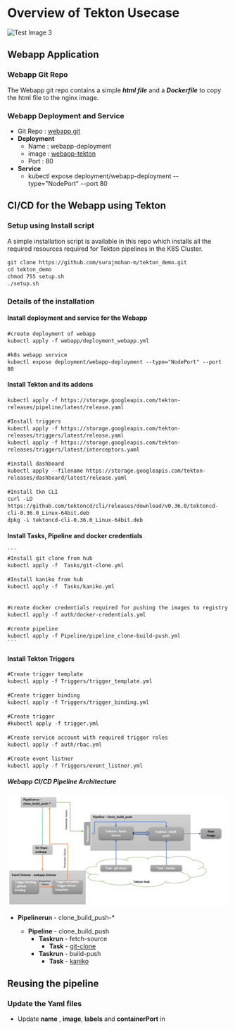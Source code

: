 # Overview of Tekton Usecase

![Test Image 3](tekton_demo_overview.png)

## Webapp Application

### Webapp Git Repo

The Webapp git repo contains a simple ***html file*** and a ***Dockerfile*** to copy the html file to the nginx image.

### Webapp Deployment and Service
* Git Repo : [webapp.git](https://github.com/surajmohan-m/webapp.git)
* **Deployment**
  * Name : webapp-deployment
  * image : [webapp-tekton](https://hub.docker.com/r/surajmohanm/webapp-tekton/tags)
  * Port : 80
* **Service**
  * kubectl expose deployment/webapp-deployment --type="NodePort" --port 80

## CI/CD for the Webapp using Tekton

### Setup using Install script
A simple installation script is available in this repo which installs all the required resources required for Tekton pipelines in the K8S Cluster.
```
git clone https://github.com/surajmohan-m/tekton_demo.git
cd tekton_demo
chmod 755 setup.sh
./setup.sh
```
### Details of the installation
#### Install deployment and service for the Webapp

```
#create deployment of webapp
kubectl apply -f webapp/deployment_webapp.yml

#k8s webapp service
kubectl expose deployment/webapp-deployment --type="NodePort" --port 80
```

#### Install Tekton and its addons
```
kubectl apply -f https://storage.googleapis.com/tekton-releases/pipeline/latest/release.yaml

#Install triggers
kubectl apply -f https://storage.googleapis.com/tekton-releases/triggers/latest/release.yaml
kubectl apply -f https://storage.googleapis.com/tekton-releases/triggers/latest/interceptors.yaml

#install dashboard
kubectl apply --filename https://storage.googleapis.com/tekton-releases/dashboard/latest/release.yaml

#Install tkn CLI
curl -LO https://github.com/tektoncd/cli/releases/download/v0.36.0/tektoncd-cli-0.36.0_Linux-64bit.deb
dpkg -i tektoncd-cli-0.36.0_Linux-64bit.deb
```
#### Install Tasks, Pipeline and docker credentials 
````
```
#Install git clone from hub
kubectl apply -f  Tasks/git-clone.yml

#Install kaniko from hub
kubectl apply -f  Tasks/kaniko.yml


#create docker credentials required for pushing the images to registry
kubectl apply -f auth/docker-credentials.yml

#create pipeline
kubectl apply -f Pipeline/pipeline_clone-build-push.yml
```
````

#### Install Tekton Triggers
```
#Create trigger template
kubectl apply -f Triggers/trigger_template.yml

#Create trigger binding
kubectl apply -f Triggers/trigger_binding.yml

#Create trigger
#kubectl apply -f trigger.yml

#Create service account with required trigger roles
kubectl apply -f auth/rbac.yml

#Create event listner
kubectl apply -f Triggers/event_listner.yml
```
##### Webapp CI/CD Pipeline Architecture

![](assets/tekton_demo_pipeline_structure_4.png)


* **Pipelinerun** - clone_build_push-*

  * **Pipeline** - clone_build_push
    * **Taskrun** - fetch-source
      * **Task** - [git-clone](https://hub.tekton.dev/tekton/task/git-clone)
    * **Taskrun** - build-push
      * **Task** - [kaniko](https://hub.tekton.dev/tekton/task/kaniko)


## Reusing the pipeline

### Update the Yaml files
* Update   **name** , **image**, **labels**  and **containerPort** in 
